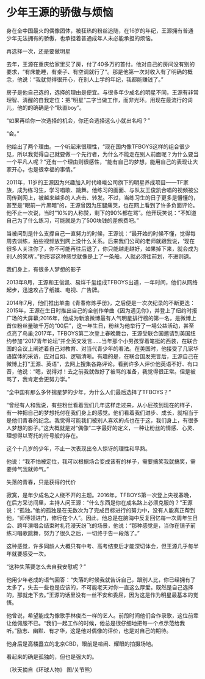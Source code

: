 # 少年王源的骄傲与烦恼

身在全中国最火的偶像团体，被狂热的粉丝追随，在16岁的年纪，王源拥有普通少年无法拥有的骄傲，也承担着普通成年人未必能承担的烦恼。 

再选择一次，还是要做明星 

去年，王源在重庆给家里买了房，付了40多万的首付。他对自己的房间没有别的要求，“有床能睡，有桌子、有空调就行了”。那是他第一次对收入有了明确的概念，他说：“我就觉得很开心，在别人上学的年纪，我都能赚钱了。” 

房子是他自己选的，选择的理由是便宜。与很多年少成名的明星不同，王源有非常理智、清醒的自我定位：把“明星”二字当做工作，而非光环。用现在最流行的词儿，他的的确确是个“耿直boy”。 

“如果再给你一次选择的机会，你还会选择这么小就出名吗？” 

“会。” 

他给出了两个理由。一个听起来很理性，“现在国内像TFBOYS这样的组合很少见，所以我觉得自己就要做一个先行者，为什么不能走在别人前面呢？为什么要当一个平凡人呢？”还有一个理由则很感性，“能有自己的梦想，能用自己的表现让大家开心，也是很幸福的事情。” 

2011年，11岁的王源因为兴趣加入时代峰峻公司旗下的明星养成项目——TF家族，成为练习生，学习唱歌、跳舞。他练习的画面、与队友王俊凯合唱的视频被公司传到网上，被越来越多的人点击、转发。不过，当练习生的日子更多是懵懂的，甚至是“眼前一片黑暗”的，王源曾因为压腿痛哭，也在网上看到了许多负面评论。他不止一次说，当时“10%的人称赞，剩下的90%都在骂”。他开玩笑说：“不知道自己为了什么练习，可能就是为了500块钱的差旅费吧。” 

当被问到是什么支撑自己一直努力的时候，王源说：“最开始的时候不懂，觉得每周去训练，拍些视频放到网上没什么关系。后来我们公司的老师就跟我说，‘现在很多人关注你了，你不可能再往后退了，你只能越走越好，如果掉下来，就会成为别人的笑柄’。”他形容这种感觉就像是上了一条船，人就必须往前划，不进则退。 

我们身上，有很多人梦想的影子 

2013年8月，王源和王俊凯、易烊千玺组成TFBOYS出道，一年时间，他们从网络起步，迅速攻占了纸媒、电视、广告牌。 

2014年7月，他们推出单曲《青春修炼手册》，之后便是一次次纪录的不断更迭：2015年，王源在生日时推出自己的全创作单曲《因为遇见你》，并登上了纽约时报广场的大屏幕;2016年，他成为新浪微博最有人气明星排行榜的第一名，是微博上首位粉丝量破千万的“00后”，这一年生日，粉丝为他举行了一場公益活动，甚至点亮了鸟巢;2017年，TFBOYS第二次登上春晚舞台，王源受联合国邀请到美国纽约参加“2017青年论坛”并全英文发言……当年那个小男孩穿着笔挺的西装，在联合国的会议上阐述着自己对教育、对当代青少年的看法。在美国时，他接受了几家华语媒体的采访，应对自如、逻辑清晰。有趣的是，在联合国发完言后，王源自己在微博上打“王源、英语”，去网上搜集各路评论。看到许多人评价他英语不好、有口音，他说：“嗯，说得对！去之前我就做好了被骂的准备，我觉得很正常。但是被骂了，我肯定会更努力学。” 

“全中国有那么多怀揣星梦的少年，为什么人们最后选择了TFBOYS？” 

“曾经有人和我说，有些粉丝看着我们几年这样走过来，从小屁孩到现在的样子，有一种把自己的梦想托付在我们身上的感觉。他们看着我们进步、成长，就相当于是他们青春的纪念。我觉得可能我们被别人喜欢的点也在于这，我们身上，有很多人梦想的影子。”这大概就是对“偶像”二字最好的定义，一种让粉丝的情感、心灵、理想得以寄托的符号般的存在。 

这个十几岁的少年，不止一次表现出令人惊讶的理性和早熟。 

他说：“我不怕被定位，我可以根据场合变成该有的样子，需要搞笑我就搞笑，需要帅气我就帅气。” 

失落的青春，只是获得的代价 

寂寞，是年少成名之人绕不开的主题。2016年，TFBOYS第一次登上央视春晚，在后方采访间里，主持人问王源：“什么东西是你在成名路上必须克服的？”王源说：“孤独。”他的孤独是在无数次为了完成目标进行的努力中，没有人能真正帮到他，“师傅领进门，修行在个人”。因此，他总是在脑海中反复回忆每一次周年生日会、跨年演唱会结束时礼花漫天纷飞的场景，他说：“那种感觉是，当你在镜子前练习唱歌跳舞，努力了很久之后，一切终于告一段落了。” 

这种感觉，许多同龄人大概只有中考、高考结束后才能深切体会，但王源几乎每半年就要感受一次。 

“这种失落要怎么去自我安慰呢？” 

他用少年老成的语气回答：“失落的时候我就告诉自己，跟别人比，你已经拥有了太多了，失去一些也是应该的，不可能老天对你一直这么厚爱。既然是自己选择的，那就走下去。”王源的话里没有一丝不安和委屈，因为这是作为明星最基本的觉悟。 

他曾说，希望能成为像歌手林俊杰一样的艺人。前段时间他们合作录歌，这位前辈让他佩服不已。“我们一起工作的时候，他总是很仔细地把每一个点示范给我听。”励志、幽默、有才华，这是他对偶像的评价，也是对自己的期待。 

他身后是高楼矗立的北京CBD，眼前是喧闹、耀眼的拍摄场地。 

看起来的确是孤独的，但也是强大的。 

（秋天摘自《环球人物》 图/关节熊）